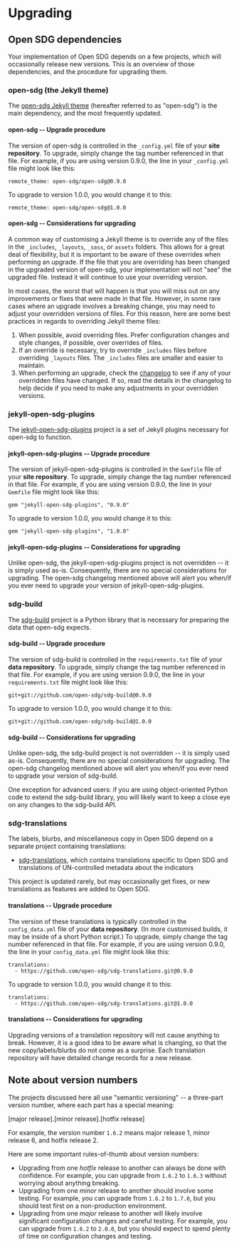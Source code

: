 <h1>Upgrading</h1>

## Open SDG dependencies

Your implementation of Open SDG depends on a few projects, which will occasionally release new versions. This is an overview of those dependencies, and the procedure for upgrading them.

### open-sdg (the Jekyll theme)

The [open-sdg Jekyll theme](https://github.com/open-sdg/open-sdg) (hereafter referred to as "open-sdg") is the main dependency, and the most frequently updated.

#### open-sdg -- Upgrade procedure

The version of open-sdg is controlled in the `_config.yml` file of your **site repository**. To upgrade, simply change the tag number referenced in that file. For example, if you are using version 0.9.0, the line in your `_config.yml` file might look like this:

```
remote_theme: open-sdg/open-sdg@0.9.0
```

To upgrade to version 1.0.0, you would change it to this:

```
remote_theme: open-sdg/open-sdg@1.0.0
```

#### open-sdg -- Considerations for upgrading

A common way of customising a Jekyll theme is to override any of the files in the `_includes`, `_layouts`, `_sass`, or `assets` folders. This allows for a great deal of flexibility, but it is important to be aware of these overrides when performing an upgrade. If the file that you are overriding has been changed in the upgraded version of open-sdg, your implementation will not "see" the upgraded file. Instead it will continue to use your overriding version.

In most cases, the worst that will happen is that you will miss out on any improvements or fixes that were made in that file. However, in some rare cases where an upgrade involves a breaking change, you may need to adjust your overridden versions of files. For this reason, here are some best practices in regards to overriding Jekyll theme files:

1. When possible, avoid overriding files. Prefer configuration changes and style changes, if possible, over overrides of files.
2. If an override is necessary, try to override `_includes` files before overriding `_layouts` files. The `_includes` files are smaller and easier to maintain.
3. When performing an upgrade, check the [changelog](./changelog.md) to see if any of your overridden files have changed. If so, read the details in the changelog to help decide if you need to make any adjustments in your overridden versions.

### jekyll-open-sdg-plugins

The [jekyll-open-sdg-plugins](https://github.com/open-sdg/jekyll-open-sdg-plugins) project is a set of Jekyll plugins necessary for open-sdg to function.

#### jekyll-open-sdg-plugins -- Upgrade procedure

The version of jekyll-open-sdg-plugins is controlled in the `Gemfile` file of your **site repository**. To upgrade, simply change the tag number referenced in that file. For example, if you are using version 0.9.0, the line in your `Gemfile` file might look like this:

```
gem "jekyll-open-sdg-plugins", "0.9.0"
```

To upgrade to version 1.0.0, you would change it to this:

```
gem "jekyll-open-sdg-plugins", "1.0.0"
```

#### jekyll-open-sdg-plugins -- Considerations for upgrading

Unlike open-sdg, the jekyll-open-sdg-plugins project is not overridden -- it is simply used as-is. Consequently, there are no special considerations for upgrading. The open-sdg changelog mentioned above will alert you when/if you ever need to upgrade your version of jekyll-open-sdg-plugins.

### sdg-build

The [sdg-build](https://github.com/open-sdg/sdg-build) project is a Python library that is necessary for preparing the data that open-sdg expects.

#### sdg-build -- Upgrade procedure

The version of sdg-build is controlled in the `requirements.txt` file of your **data repository**. To upgrade, simply change the tag number referenced in that file. For example, if you are using version 0.9.0, the line in your `requirements.txt` file might look like this:

```
git+git://github.com/open-sdg/sdg-build@0.9.0
```

To upgrade to version 1.0.0, you would change it to this:

```
git+git://github.com/open-sdg/sdg-build@1.0.0
```

#### sdg-build -- Considerations for upgrading

Unlike open-sdg, the sdg-build project is not overridden -- it is simply used as-is. Consequently, there are no special considerations for upgrading. The open-sdg changelog mentioned above will alert you when/if you ever need to upgrade your version of sdg-build.

One exception for advanced users: if you are using object-oriented Python code to extend the sdg-build library, you will likely want to keep a close eye on any changes to the sdg-build API.

### sdg-translations

The labels, blurbs, and miscellaneous copy in Open SDG depend on a separate project containing translations:

* [sdg-translations](https://github.com/open-sdg/sdg-translations), which contains translations specific to Open SDG and translations of UN-controlled metadata about the indicators

This project is updated rarely, but may occasionally get fixes, or new translations as features are added to Open SDG.

#### translations -- Upgrade procedure

The version of these translations is typically controlled in the `config_data.yml` file of your **data repository**. (In more customised builds, it may be inside of a short Python script.) To upgrade, simply change the tag number referenced in that file. For example, if you are using version 0.9.0, the line in your `config_data.yml` file might look like this:

```
translations:
  - https://github.com/open-sdg/sdg-translations.git@0.9.0
```

To upgrade to version 1.0.0, you would change it to this:

```
translations:
  - https://github.com/open-sdg/sdg-translations.git@1.0.0
```

#### translations -- Considerations for upgrading

Upgrading versions of a translation repository will not cause anything to break. However, it is a good idea to be aware what is changing, so that the new copy/labels/blurbs do not come as a surprise. Each translation repository will have detailed change records for a new release.

## Note about version numbers

The projects discussed here all use "semantic versioning" -- a three-part version number, where each part has a special meaning:

[major release].[minor release].[hotfix release]

For example, the version number `1.6.2` means major release 1, minor release 6, and hotfix release 2.

Here are some important rules-of-thumb about version numbers:

* Upgrading from one *hotfix* release to another can always be done with confidence. For example, you can upgrade from `1.6.2` to `1.6.3` without worrying about anything breaking.
* Upgrading from one *minor* release to another should involve some testing. For example, you can upgrade from `1.6.2` to `1.7.0`, but you should test first on a non-production environment.
* Upgrading from one *major* release to another will likely involve significant configuration changes and careful testing. For example, you can upgrade from `1.6.2` to `2.0.0`, but you should expect to spend plenty of time on configuration changes and testing.
